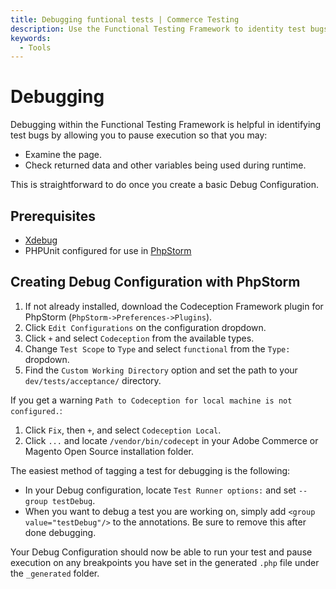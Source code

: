 ```yaml
---
title: Debugging funtional tests | Commerce Testing
description: Use the Functional Testing Framework to identity test bugs on Adobe Commerce and Magento Open Source projects.
keywords:
  - Tools
---
```


# Debugging

Debugging within the Functional Testing Framework is helpful in identifying test bugs by allowing you to pause execution so that you may:

-  Examine the page.
-  Check returned data and other variables being used during runtime.

This is straightforward to do once you create a basic Debug Configuration.

## Prerequisites

-  [Xdebug][]
-  PHPUnit configured for use in [PhpStorm][]

## Creating Debug Configuration with PhpStorm

1. If not already installed, download the Codeception Framework plugin for PhpStorm (`PhpStorm->Preferences->Plugins`).
1. Click `Edit Configurations` on the configuration dropdown.
1. Click `+` and select `Codeception` from the available types.
1. Change `Test Scope` to `Type` and select `functional` from the `Type:` dropdown.
1. Find the `Custom Working Directory` option and set the path to your `dev/tests/acceptance/` directory.

If you get a warning `Path to Codeception for local machine is not configured.`:

1. Click `Fix`, then `+`, and select `Codeception Local`.
1. Click `...` and locate `/vendor/bin/codecept` in your Adobe Commerce or Magento Open Source installation folder.

The easiest method of tagging a test for debugging is the following:

-  In your Debug configuration, locate `Test Runner options:` and set `--group testDebug`.
-  When you want to debug a test you are working on, simply add `<group value="testDebug"/>` to the annotations. Be sure to remove this after done debugging.

Your Debug Configuration should now be able to run your test and pause execution on any breakpoints you have set in the generated `.php` file under the `_generated` folder.

<!-- Link definitions -->
[Xdebug]: https://xdebug.org/docs/install
[PHPStorm]: https://www.jetbrains.com/phpstorm/
